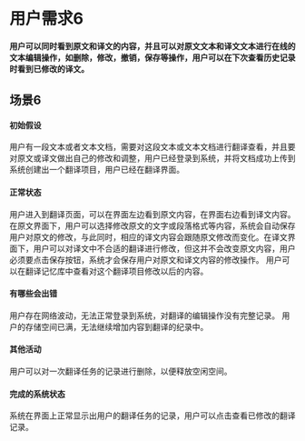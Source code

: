 # 用户需求6
#### 用户可以同时看到原文和译文的内容，并且可以对原文文本和译文文本进行在线的文本编辑操作，如删除，修改，撤销，保存等操作，用户可以在下次查看历史记录时看到已修改的译文。
## 场景6
#### 初始假设  
用户有一段文本或者文本文档，需要对这段文本或文本文档进行翻译查看，并且要对原文或译文做出自己的修改和调整，用户已经登录到系统，并将文档成功上传到系统创建出一个翻译项目，用户已经在翻译界面。
 
#### 正常状态 
用户进入到翻译页面，可以在界面左边看到原文内容，在界面右边看到译文内容。
在原文界面下，用户可以选择修改原文的文字或段落格式等内容，系统会自动保存用户对原文的修改，与此同时，相应的译文内容会跟随原文修改而变化。在译文界面下，用户可以对译文中不合适的翻译进行修改，但这并不会改变原文内容，用户必须要点击保存按钮，系统才会保存用户对原文和译文内容的修改操作。
用户可以在翻译记忆库中查看对这个翻译项目修改以后的内容。

#### 有哪些会出错
用户存在网络波动，无法正常登录到系统，对翻译的编辑操作没有完整记录。
用户的存储空间已满，无法继续增加内容到翻译的纪录中。

#### 其他活动
用户可以对一次翻译任务的记录进行删除，以便释放空闲空间。

#### 完成的系统状态  
系统在界面上正常显示出用户的翻译任务的记录，用户可以点击查看已修改的翻译记录。
